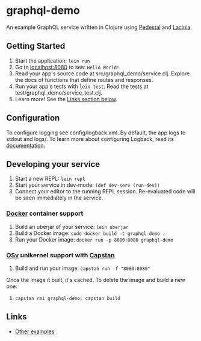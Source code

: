 # graphql-demo

An example GraphQL service written in Clojure using [Pedestal](http://pedestal.io/) and [Lacinia](https://github.com/walmartlabs/lacinia).

## Getting Started

1. Start the application: `lein run`
2. Go to [localhost:8080](http://localhost:8080/) to see: `Hello World!`
3. Read your app's source code at src/graphql_demo/service.clj. Explore the docs of functions
   that define routes and responses.
4. Run your app's tests with `lein test`. Read the tests at test/graphql_demo/service_test.clj.
5. Learn more! See the [Links section below](#links).


## Configuration

To configure logging see config/logback.xml. By default, the app logs to stdout and logs/.
To learn more about configuring Logback, read its [documentation](http://logback.qos.ch/documentation.html).


## Developing your service

1. Start a new REPL: `lein repl`
2. Start your service in dev-mode: `(def dev-serv (run-dev))`
3. Connect your editor to the running REPL session.
   Re-evaluated code will be seen immediately in the service.

### [Docker](https://www.docker.com/) container support

1. Build an uberjar of your service: `lein uberjar`
2. Build a Docker image: `sudo docker build -t graphql-demo .`
3. Run your Docker image: `docker run -p 8080:8080 graphql-demo`

### [OSv](http://osv.io/) unikernel support with [Capstan](http://osv.io/capstan/)

1. Build and run your image: `capstan run -f "8080:8080"`

Once the image it built, it's cached.  To delete the image and build a new one:

1. `capstan rmi graphql-demo; capstan build`


## Links
* [Other examples](https://github.com/pedestal/samples)

